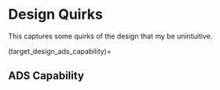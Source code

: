 # Design Quirks

This captures some quirks of the design that my be unintuitive.

(target_design_ads_capability)=
## ADS Capability